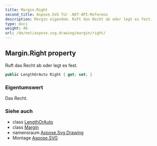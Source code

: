 ```yaml
---
title: Margin.Right
second_title: Aspose.SVG für .NET-API-Referenz
description: Margin eigendom. Ruft das Recht ab oder legt es fest.
type: docs
weight: 40
url: /de/net/aspose.svg.drawing/margin/right/
---
```

## Margin.Right property

Ruft das Recht ab oder legt es fest.

```csharp
public LengthOrAuto Right { get; set; }
```

### Eigentumswert

Das Recht.

### Siehe auch

* class [LengthOrAuto](../../lengthorauto/)
* class [Margin](../)
* namensraum [Aspose.Svg.Drawing](../../margin/)
* Montage [Aspose.SVG](../../../)


